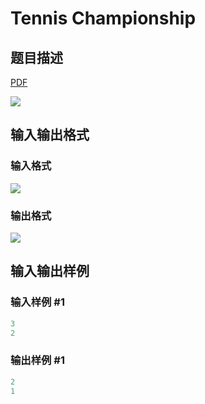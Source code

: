# Tennis Championship

## 题目描述

[problemUrl]: https://uva.onlinejudge.org/index.php?option=com_onlinejudge&Itemid=8&category=866&page=show_problem&problem=4957

[PDF](https://uva.onlinejudge.org/external/130/p13059.pdf)

![](https://cdn.luogu.com.cn/upload/vjudge_pic/UVA13059/6b1415f03519efe236cadf18a71586410b36695c.png)

## 输入输出格式

### 输入格式

![](https://cdn.luogu.com.cn/upload/vjudge_pic/UVA13059/4cc92ed0dfeef33a20242691b1d22aeac62866a4.png)

### 输出格式

![](https://cdn.luogu.com.cn/upload/vjudge_pic/UVA13059/b38fd14db547ce1a83128e736dd886a251579fe5.png)

## 输入输出样例

### 输入样例 #1

```cpp
3
2
```


### 输出样例 #1

```cpp
2
1
```


